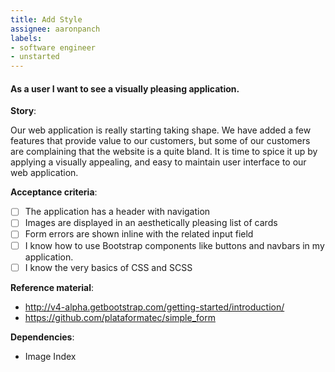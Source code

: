```yaml
---
title: Add Style
assignee: aaronpanch
labels:
- software engineer
- unstarted
---
```


#### As a user I want to see a visually pleasing application.

__Story__:

Our web application is really starting taking shape. We have added a few
features that provide value to our customers, but some of our customers are
complaining that the website is a quite bland. It is time to spice it up by
applying a visually appealing, and easy to maintain user interface to our web
application.

__Acceptance criteria__:
- [ ] The application has a header with navigation
- [ ] Images are displayed in an aesthetically pleasing list of cards
- [ ] Form errors are shown inline with the related input field
- [ ] I know how to use Bootstrap components like buttons and navbars in my
  application.
- [ ] I know the very basics of CSS and SCSS

__Reference material__:
- http://v4-alpha.getbootstrap.com/getting-started/introduction/
- https://github.com/plataformatec/simple_form

__Dependencies__:
- Image Index
